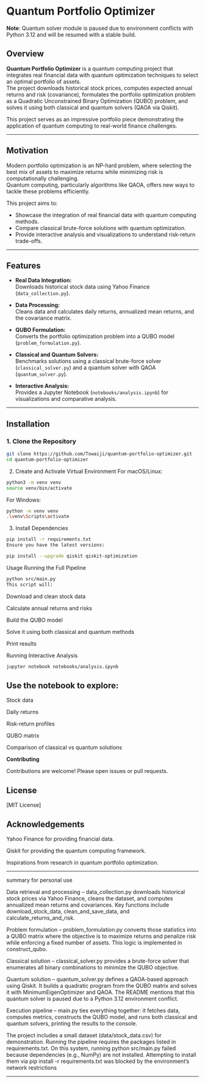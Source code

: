 # Quantum Portfolio Optimizer

**Note**: Quantum solver module is paused due to environment conflicts with Python 3.12 and will be resumed with a stable build.

## Overview

**Quantum Portfolio Optimizer** is a quantum computing project that integrates real financial data with quantum optimization techniques to select an optimal portfolio of assets.  
The project downloads historical stock prices, computes expected annual returns and risk (covariance), formulates the portfolio optimization problem as a Quadratic Unconstrained Binary Optimization (QUBO) problem, and solves it using both classical and quantum solvers (QAOA via Qiskit).

This project serves as an impressive portfolio piece demonstrating the application of quantum computing to real-world finance challenges.

---

## Motivation

Modern portfolio optimization is an NP-hard problem, where selecting the best mix of assets to maximize returns while minimizing risk is computationally challenging.  
Quantum computing, particularly algorithms like QAOA, offers new ways to tackle these problems efficiently.

This project aims to:
- Showcase the integration of real financial data with quantum computing methods.
- Compare classical brute-force solutions with quantum optimization.
- Provide interactive analysis and visualizations to understand risk-return trade-offs.

---

## Features

- **Real Data Integration:**  
  Downloads historical stock data using Yahoo Finance (`data_collection.py`).

- **Data Processing:**  
  Cleans data and calculates daily returns, annualized mean returns, and the covariance matrix.

- **QUBO Formulation:**  
  Converts the portfolio optimization problem into a QUBO model (`problem_formulation.py`).

- **Classical and Quantum Solvers:**  
  Benchmarks solutions using a classical brute-force solver (`classical_solver.py`) and a quantum solver with QAOA (`quantum_solver.py`).

- **Interactive Analysis:**  
  Provides a Jupyter Notebook (`notebooks/analysis.ipynb`) for visualizations and comparative analysis.

---

## Installation

### 1. Clone the Repository

```bash
git clone https://github.com/Towaiji/quantum-portfolio-optimizer.git
cd quantum-portfolio-optimizer
```

2. Create and Activate Virtual Environment
For macOS/Linux:

```bash
python3 -m venv venv
source venv/bin/activate
```
For Windows:

```bash
python -m venv venv
.\venv\Scripts\activate
```

3. Install Dependencies
```bash
pip install -r requirements.txt
Ensure you have the latest versions:
```
```bash
pip install --upgrade qiskit qiskit-optimization
```
Usage
Running the Full Pipeline

```bash
python src/main.py
This script will:
```

Download and clean stock data

Calculate annual returns and risks

Build the QUBO model

Solve it using both classical and quantum methods

Print results

Running Interactive Analysis
```bash
jupyter notebook notebooks/analysis.ipynb
```

## Use the notebook to explore:

Stock data

Daily returns

Risk-return profiles

QUBO matrix

Comparison of classical vs quantum solutions

**Contributing**

Contributions are welcome! Please open issues or pull requests.

## License

[MIT License]

## Acknowledgements

Yahoo Finance for providing financial data.

Qiskit for providing the quantum computing framework.

Inspirations from research in quantum portfolio optimization.



--------
summary for personal use

Data retrieval and processing – data_collection.py downloads historical stock prices via Yahoo Finance, cleans the dataset, and computes annualized mean returns and covariances. Key functions include download_stock_data, clean_and_save_data, and calculate_returns_and_risk.

Problem formulation – problem_formulation.py converts those statistics into a QUBO matrix where the objective is to maximize returns and penalize risk while enforcing a fixed number of assets. This logic is implemented in construct_qubo.

Classical solution – classical_solver.py provides a brute-force solver that enumerates all binary combinations to minimize the QUBO objective.

Quantum solution – quantum_solver.py defines a QAOA-based approach using Qiskit. It builds a quadratic program from the QUBO matrix and solves it with MinimumEigenOptimizer and QAOA. The README mentions that this quantum solver is paused due to a Python 3.12 environment conflict.

Execution pipeline – main.py ties everything together: it fetches data, computes metrics, constructs the QUBO model, and runs both classical and quantum solvers, printing the results to the console.

The project includes a small dataset (data/stock_data.csv) for demonstration. Running the pipeline requires the packages listed in requirements.txt. On this system, running python src/main.py failed because dependencies (e.g., NumPy) are not installed. Attempting to install them via pip install -r requirements.txt was blocked by the environment’s network restrictions

--------
